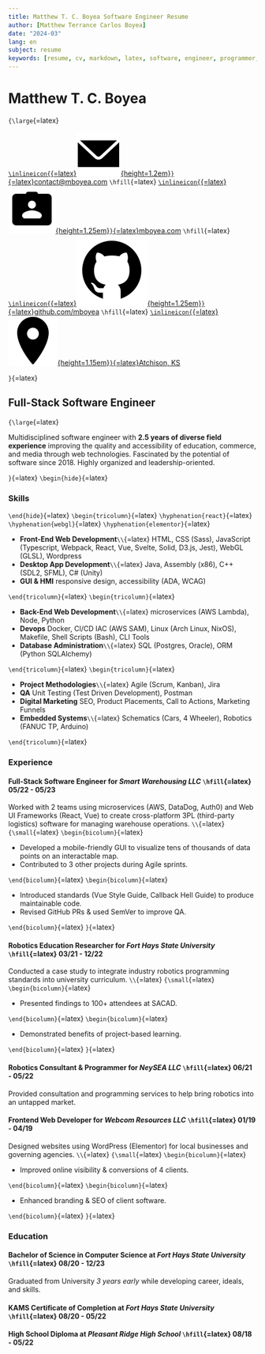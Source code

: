 ```yaml
---
title: Matthew T. C. Boyea Software Engineer Resume
author: [Matthew Terrance Carlos Boyea]
date: "2024-03"
lang: en
subject: resume
keywords: [resume, cv, markdown, latex, software, engineer, programmer, matthew, boyea]
---
```

# Matthew T. C. Boyea

`{\large`{=latex}

<!---
[`\inlineicon{`{=latex}![Phone icon.](media/icons8-phone-500.png){height=1.15em}`}`{=latex}913.203.2177](tel:9132032177)
`\hfill`{=latex}
-->
[`\inlineicon{`{=latex}![Email icon.](media/icons8-email-90.png){height=1.2em}`}`{=latex}contact@mboyea.com](mailto:contact@mboyea.com)
`\hfill`{=latex}
[`\inlineicon{`{=latex}![Portfolio icon.](media/icons8-portfolio-96.png){height=1.25em}`}`{=latex}mboyea.com](https://www.mboyea.com)
`\hfill`{=latex}
[`\inlineicon{`{=latex}![GitHub icon.](media/icons8-github-144.png){height=1.25em}`}`{=latex}github.com/mboyea](https://github.com/mboyea)
`\hfill`{=latex}
[`\inlineicon{`{=latex}![Location icon.](media/icons8-location-100.png){height=1.15em}`}`{=latex}Atchison, KS](https://maps.app.goo.gl/7hCM6NohKpQa6KnB8)
<!---
[`\inlineicon{`{=latex}![LinkedIn icon.](media/icons8-linkedin-500.png){.inline-icon height=1.25em}`}`{=latex}linkedin.com/in/mboyea](https://www.linkedin.com/in/mboyea/)
-->

`}`{=latex}

## Full-Stack Software Engineer

`{\large`{=latex}

Multidisciplined software engineer with **2.5 years of diverse field experience** improving the quality and accessibility of education, commerce, and media through web technologies.
Fascinated by the potential of software since 2018.
Highly organized and leadership-oriented.


`}`{=latex}
`\begin{hide}`{=latex}

### Skills

`\end{hide}`{=latex}
`\begin{tricolumn}`{=latex}
`\hyphenation{react}`{=latex}
`\hyphenation{webgl}`{=latex}
`\hyphenation{elementor}`{=latex}

- **Front-End Web Development**`\\`{=latex}
HTML, CSS (Sass), JavaScript (Typescript, Webpack, React, Vue, Svelte, Solid, D3.js, Jest), WebGL (GLSL), Wordpress
- **Desktop App Development**`\\`{=latex}
Java, Assembly (x86), C++ (SDL2, SFML), C# (Unity)
- **GUI & HMI**
responsive design, accessibility (ADA, WCAG)

`\end{tricolumn}`{=latex}
`\begin{tricolumn}`{=latex}

- **Back-End Web Development**`\\`{=latex}
microservices (AWS Lambda), Node, Python
- **Devops**
Docker, CI/CD IAC (AWS SAM), Linux (Arch Linux, NixOS), Makefile, Shell Scripts (Bash), CLI Tools
- **Database Administration**`\\`{=latex}
SQL (Postgres, Oracle), ORM (Python SQLAlchemy)

`\end{tricolumn}`{=latex}
`\begin{tricolumn}`{=latex}

- **Project Methodologies**`\\`{=latex}
Agile (Scrum, Kanban), Jira
- **QA**
Unit Testing (Test Driven Development), Postman
- **Digital Marketing**
SEO, Product Placements, Call to Actions, Marketing Funnels
- **Embedded Systems**`\\`{=latex}
Schematics (Cars, 4 Wheeler), Robotics (FANUC TP, Arduino)

`\end{tricolumn}`{=latex}

### Experience

#### **Full-Stack Software Engineer** for *Smart Warehousing LLC* `\hfill`{=latex} 05/22 - 05/23

Worked with 2 teams using microservices (AWS, DataDog, Auth0) and Web UI Frameworks (React, Vue) to create cross-platform 3PL (third-party logistics) software for managing warehouse operations.
`\\`{=latex}
`{\small`{=latex}
`\begin{bicolumn}`{=latex}

- Developed a mobile-friendly GUI to visualize tens of thousands of data points on an interactable map.
- Contributed to 3 other projects during Agile sprints.

`\end{bicolumn}`{=latex}
`\begin{bicolumn}`{=latex}

- Introduced standards (Vue Style Guide, Callback Hell Guide) to produce maintainable code.
- Revised GitHub PRs & used SemVer to improve QA.

`\end{bicolumn}`{=latex}
`}`{=latex}

#### **Robotics Education Researcher** for *Fort Hays State University* `\hfill`{=latex} 03/21 - 12/22

Conducted a case study to integrate industry robotics programming standards into university curriculum.
`\\`{=latex}
`{\small`{=latex}
`\begin{bicolumn}`{=latex}

- Presented findings to 100+ attendees at SACAD.

`\end{bicolumn}`{=latex}
`\begin{bicolumn}`{=latex}

- Demonstrated benefits of project-based learning.

`\end{bicolumn}`{=latex}
`}`{=latex}

#### **Robotics Consultant & Programmer** for *NeySEA LLC* `\hfill`{=latex} 06/21 - 05/22

Provided consultation and programming services to help bring robotics into an untapped market.

#### **Frontend Web Developer** for *Webcom Resources LLC* `\hfill`{=latex} 01/19 - 04/19

Designed websites using WordPress (Elementor) for local businesses and governing agencies.
`\\`{=latex}
`{\small`{=latex}
`\begin{bicolumn}`{=latex}

- Improved online visibility & conversions of 4 clients.

`\end{bicolumn}`{=latex}
`\begin{bicolumn}`{=latex}

- Enhanced branding & SEO of client software.

`\end{bicolumn}`{=latex}
`}`{=latex}

### Education

#### **Bachelor of Science in Computer Science** at *Fort Hays State University* `\hfill`{=latex} 08/20 - 12/23

Graduated from University *3 years early* while developing career, ideals, and skills.

#### **KAMS Certificate of Completion** at *Fort Hays State University* `\hfill`{=latex} 08/20 - 05/22

#### **High School Diploma** at *Pleasant Ridge High School* `\hfill`{=latex} 08/18 - 05/22

